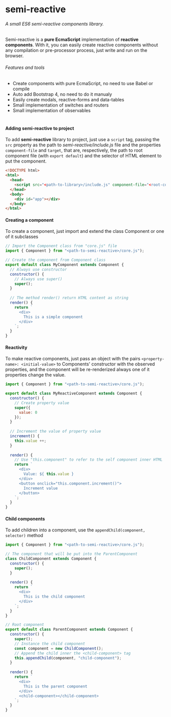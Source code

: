 # semi-reactive
###### A small ES6 semi-reactive components library.
Semi-reactive is a **pure EcmaScript** implementation of **reactive components**. With it, you can easily create reactive components without any compilation or pre-processor process, just write and run on the browser.
###### Features and tools
- Create components with pure EcmaScript, no need to use Babel or compile
- Auto add Bootstrap 4, no need to do it manualy
- Easily create modals, reactive-forms and data-tables
- Small implementation of switches and routers
- Small implementation of observables

#
#### Adding semi-reactive to project
To add **semi-reactive** library to project, just use a ```script``` tag, passing the ```src``` property as the path to *semi-reactive/include.js* file and the properties ```component-file``` and ```target```, that are, respectively, the path to root component file (with ```export default```) and the selector of HTML element to put the component.

```HTML
<!DOCTYPE html>
<html>
  <head>
    <script src="<path-to-library>/include.js" component-file="<root-component-file-path>" target="#app"></script>
  </head>
  <body>
    <div id="app"></div>
  </body>
</html>
```

#### Creating a component
To create a component, just import and extend the class Component or one of it subclasses
```Javascript
// Import the Component class from "core.js" file
import { Component } from "<path-to-semi-reactive>/core.js");

// Create the component from Component class
export default class MyComponent extends Component {
  // Always use constructor
  constructor() {
    // Always use super()
    super();
  }
  
  // The method render() return HTML content as string
  render() {
    return `
      <div>
        This is a simple component
      </div>
    `;
  }
}
```

#### Reactivity
To make reactive components, just pass an object with the pairs ```<property-name>: <initial-value>``` to Components' constructor with the observed properties, and the component will be re-renderized always one of it properties change the value.

```Javascript
import { Component } from "<path-to-semi-reactive>/core.js");

export default class MyReactiveComponent extends Component {
  constructor() {
    // Create property value
    super({
      value: 0
    });
  }
  
  // Increment the value of property value
  increment() {
    this.value ++;
  }
  
  render() {
    // Use "this.component" to refer to the self component inner HTML
    return `
      <div>
        Value: ${ this.value }
      </div>
      <button onclick="this.component.increment()">
        Increment value
      </button>
    `;
  }
}
```

#### Child components
To add children into a component, use the ```appendChild(component, selector)``` method

```Javascript
import { Component } from "<path-to-semi-reactive>/core.js");

// The component that will be put into the ParentComponent
class ChildComponent extends Component {
  constructor() {
    super();
  }
  
  render() {
    return `
      <div>
        This is the child component
      </div>
    `;
  }
}

// Root component
export default class ParentComponent extends Component {
  constructor() {
    super();
    // Instance the child component
    const component = new ChildComponent();
    // Append the child inner the <child-component> tag
    this.appendChild(component, "child-component");
  }
  
  render() {
    return `
      <div>
        This is the parent component
      </div>
      <child-component></child-component>
    `;
  }
}
```
